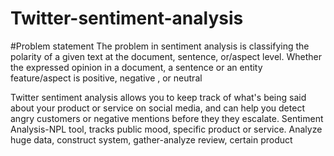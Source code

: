 # Twitter-sentiment-analysis
#Problem statement 
The problem in sentiment analysis is classifying the polarity of a given text at the document, sentence, or/aspect level.
Whether the expressed opinion in a document, a sentence or an entity feature/aspect is positive, negative , or neutral

Twitter sentiment analysis allows you to keep track of what's being said about your product or service on social media, and can help you detect angry customers or negative mentions before they they escalate.
Sentiment Analysis-NPL tool, tracks public mood, specific product or service.
Analyze huge data, construct system, gather-analyze review, certain product


